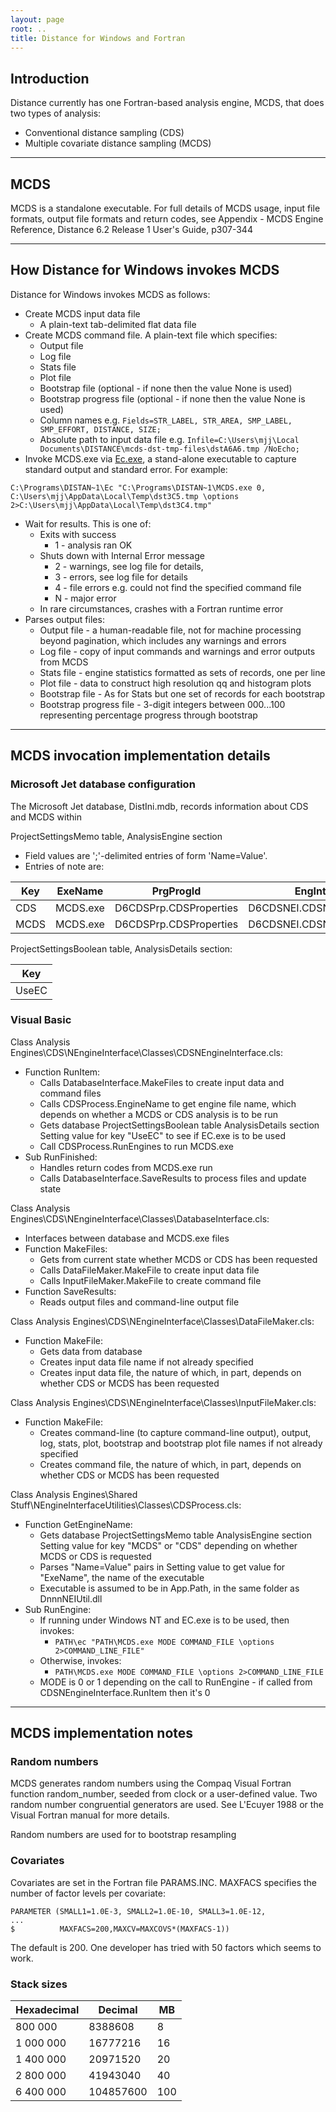 ```yaml
---
layout: page
root: ..
title: Distance for Windows and Fortran
---
```


## Introduction

Distance currently has one Fortran-based analysis engine, MCDS, that does two types of analysis:

* Conventional distance sampling (CDS)
* Multiple covariate distance sampling (MCDS)

---

## MCDS

MCDS is a standalone executable. For full details of MCDS usage, input file formats, output file formats and return codes, see Appendix - MCDS Engine Reference, Distance 6.2 Release 1 User's Guide, p307-344

---

## How Distance for Windows invokes MCDS

Distance for Windows invokes MCDS as follows:

* Create MCDS input data file
  - A plain-text tab-delimited flat data file
* Create MCDS command file. A plain-text file which specifies:
  - Output file
  - Log file
  - Stats file
  - Plot file
  - Bootstrap file (optional - if none then the value None is used)
  - Bootstrap progress file (optional - if none then the value None is used)
  - Column names e.g. `Fields=STR_LABEL, STR_AREA, SMP_LABEL, SMP_EFFORT, DISTANCE, SIZE;`
  - Absolute path to input data file e.g. `Infile=C:\Users\mjj\Local Documents\DISTANCE\mcds-dst-tmp-files\dstA6A6.tmp /NoEcho;`
* Invoke MCDS.exe via [Ec.exe](../develop/BuildFortran.html#run-ec-exe), a stand-alone executable to capture standard output and standard error. For example:

<p/>

    C:\Programs\DISTAN~1\Ec "C:\Programs\DISTAN~1\MCDS.exe 0, C:\Users\mjj\AppData\Local\Temp\dst3C5.tmp \options 2>C:\Users\mjj\AppData\Local\Temp\dst3C4.tmp" 

* Wait for results. This is one of:
  - Exits with success
    - 1 - analysis ran OK
  - Shuts down with Internal Error message
    - 2 - warnings, see log file for details,
    - 3 - errors, see log file for details
    - 4 - file errors e.g. could not find the specified command file
    - N - major error
  - In rare circumstances, crashes with a Fortran runtime error
* Parses output files:
  - Output file - a human-readable file, not for machine processing beyond pagination, which includes any warnings and errors
  - Log file - copy of input commands and warnings and error outputs from MCDS
  - Stats file - engine statistics formatted as sets of records, one per line
  - Plot file - data to construct high resolution qq and histogram plots
  - Bootstrap file -  As for Stats but one set of records for each bootstrap
  - Bootstrap progress file - 3-digit integers between 000...100 representing percentage progress through bootstrap

---

## MCDS invocation implementation details

### Microsoft Jet database configuration

The Microsoft Jet database, DistIni.mdb, records information about CDS and MCDS within

ProjectSettingsMemo table, AnalysisEngine section

* Field values are ';'-delimited entries of form 'Name=Value'.
* Entries of note are:

| Key | ExeName | PrgProgId | EngIntProgId | LogPropId | ResProgId | 
| --- | ------- | --------- | ------------ | --------- | --------- |
| CDS | MCDS.exe | D6CDSPrp.CDSProperties | D6CDSNEI.CDSNEngineInterface | D6CDSDet.CDSLog | D6CDSDet.CDSResults |
| MCDS | MCDS.exe | D6CDSPrp.CDSProperties | D6CDSNEI.CDSNEngineInterface | D6CDSDet.CDSLog | D6CDSDet.CDSResults |

ProjectSettingsBoolean table, AnalysisDetails section:

| Key | 
| --- |
| UseEC |

### Visual Basic

Class Analysis Engines\CDS\NEngineInterface\Classes\CDSNEngineInterface.cls:

* Function RunItem:
  - Calls DatabaseInterface.MakeFiles to create input data and command files
  - Calls CDSProcess.EngineName to get engine file name, which depends on whether a MCDS or CDS analysis is to be run
  - Gets database ProjectSettingsBoolean table AnalysisDetails section Setting value for key "UseEC" to see if EC.exe is to be used
  - Call CDSProcess.RunEngines to run MCDS.exe
* Sub RunFinished:
  - Handles return codes from MCDS.exe run
  - Calls DatabaseInterface.SaveResults to process files and update state

Class Analysis Engines\CDS\NEngineInterface\Classes\DatabaseInterface.cls:

* Interfaces between database and MCDS.exe files
* Function MakeFiles:
  - Gets from current state whether MCDS or CDS has been requested
  - Calls DataFileMaker.MakeFile to create input data file
  - Calls InputFileMaker.MakeFile to create command file
* Function SaveResults:
  - Reads output files and command-line output file

Class Analysis Engines\CDS\NEngineInterface\Classes\DataFileMaker.cls:

* Function MakeFile:
  - Gets data from database 
  - Creates input data file name if not already specified
  - Creates input data file, the nature of which, in part, depends on whether CDS or MCDS has been requested

Class Analysis Engines\CDS\NEngineInterface\Classes\InputFileMaker.cls:

* Function MakeFile:
  - Creates command-line (to capture command-line output), output, log, stats, plot, bootstrap and bootstrap plot file names if not already specified
  - Creates command file, the nature of which, in part, depends on whether CDS or MCDS has been requested

Class Analysis Engines\Shared Stuff\NEngineInterfaceUtilities\Classes\CDSProcess.cls:

* Function GetEngineName:
  - Gets database ProjectSettingsMemo table AnalysisEngine section Setting value for key "MCDS" or "CDS" depending on whether MCDS or CDS is requested
  - Parses "Name=Value" pairs in Setting value to get value for "ExeName", the name of the executable
  - Executable is assumed to be in App.Path, in the same folder as DnnnNEIUtil.dll
* Sub RunEngine:
  - If running under Windows NT and EC.exe is to be used, then invokes:
    - `PATH\ec "PATH\MCDS.exe MODE COMMAND_FILE \options 2>COMMAND_LINE_FILE"`
  - Otherwise, invokes:
    - `PATH\MCDS.exe MODE COMMAND_FILE \options 2>COMMAND_LINE_FILE`
  - MODE is 0 or 1 depending on the call to RunEngine - if called from CDSNEngineInterface.RunItem then it's 0

---

## MCDS implementation notes

### Random numbers

MCDS generates random numbers using the Compaq Visual Fortran function random_number, seeded from clock or a user-defined value. Two random number congruential generators are used. See L'Ecuyer 1988 or the Visual Fortran manual for more details.

Random numbers are used for to bootstrap resampling

### Covariates

Covariates are set in the Fortran file PARAMS.INC.  MAXFACS specifies the number of factor levels per covariate:

<p/>

    PARAMETER (SMALL1=1.0E-3, SMALL2=1.0E-10, SMALL3=1.0E-12,
    ...
    $          MAXFACS=200,MAXCV=MAXCOVS*(MAXFACS-1))

The default is 200. One developer has tried with 50 factors which seems to work.

### Stack sizes

| Hexadecimal | Decimal   | MB  |
| ----------- | --------- | --- |
|   800 000   |   8388608 |   8 |
| 1 000 000   |  16777216 |  16 |
| 1 400 000   |  20971520 |  20 |
| 2 800 000   |  41943040 |  40 |
| 6 400 000   | 104857600 | 100 |
